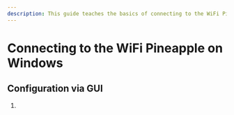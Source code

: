 ```yaml
---
description: This guide teaches the basics of connecting to the WiFi Pineapple on Windows.
---
```


# Connecting to the WiFi Pineapple on Windows

## Configuration via GUI

1. 
